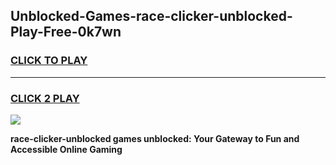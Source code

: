 
## Unblocked-Games-race-clicker-unblocked-Play-Free-0k7wn
<h3>
<a href="https://premium76.site?title=race-clicker-unblocked&ref=18A1">CLICK TO PLAY</a></h3>
<hr>

<h3>
<a href="https://premium76.site?title=race-clicker-unblocked&ref=18A1">CLICK 2 PLAY</a>
  
</h3>

<a href="https://premium76.site?title=race-clicker-unblocked&ref=18A1"><img src="https://clearcache.store/games.png"></a>


**race-clicker-unblocked games unblocked: Your Gateway to Fun and Accessible Online Gaming**
